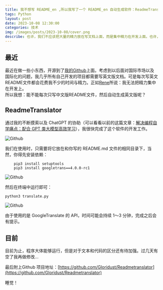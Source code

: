 ```yaml
---
title: 我不想写 README_en ,所以我写了一个 README_en 自动生成软件：ReadmeTranslator
tags: Python
layout: post
date: 2023-10-08 12:30:00
categories: 技术
img: /images/posts/2023-10-08/cover.png
describe: 也许，我们不应该把大量的精力放在写文档上面，而是集中精力在开发上面。也许，我们不必每次再写一次英文README文件...
---
```

## 最近
最近在做一些小东西，开源到了[我的Github](https://github.com/Gloridust)上面。考虑到以后面对国际市场以及国际化的问题，我几乎所有自己开发的项目都需要写英文版文档。可是每次写英文README文件都会花费我不少的时间与精力。正如[Rene](https://rene.wang)所说：我无法把精力集中在开发上。  
所以我想：能不能每次只写中文版README文件，然后自动生成英文版呢？  

## ReadmeTranslator
通过我的不断摸索以及 ChatGPT 的协助（可以看看以前的这篇文章：[解决编程自学痛点：配合 GPT 类大模型高效学习](https://gloridust.xyz/%E6%8A%80%E6%9C%AF/2023/08/24/studywithgpt.html)），我很快完成了这个软件的开发工作。  

![Github](/images/posts/2023-10-08/2.png)

我们在使用时，只需要将它放在和你写的 README.md 文件的相同目录下，当然，你得先安装依赖：
```
    pip3 install setuptools
    pip3 install googletrans==4.0.0-rc1
```
![Github](/images/posts/2023-10-08/3.png)

然后在终端中运行即可：

   ```
   python3 translate.py
   ```

![Github](/images/posts/2023-10-08/5.png)

 由于使用的是 GoogleTranslate 的 API，时间可能会持续 1～3 分钟，完成之后会有提示。

 ## 目前
 目前为止，程序大体能够运行，但是对于文本和代码的区分还有待加强。过几天有空了我再做修改...

最后附上Github 项目地址​：[https://github.com/Gloridust/Readmetranslator](https://github.com/Gloridust/Readmetranslator)

 睡觉！ 
